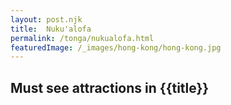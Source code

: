 ```yaml
---
layout: post.njk
title: 	Nuku'alofa
permalink: /tonga/nukualofa.html
featuredImage: /_images/hong-kong/hong-kong.jpg
---
```

## Must see attractions in {{title}}